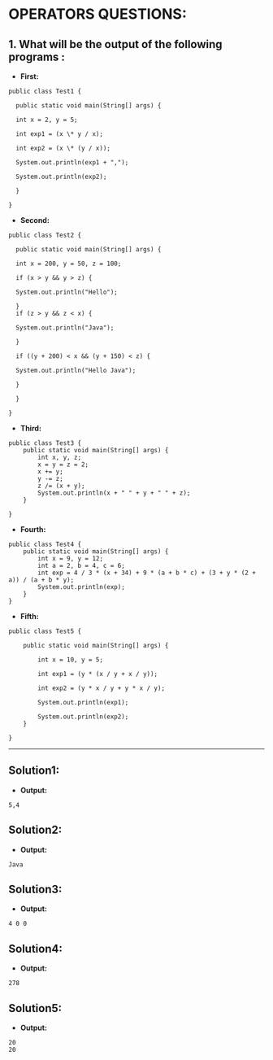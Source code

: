 # OPERATORS QUESTIONS:

## 1. What will be the output of the following programs :

- **First:**

```
public class Test1 {

  public static void main(String[] args) {

  int x = 2, y = 5;

  int exp1 = (x \* y / x);

  int exp2 = (x \* (y / x));

  System.out.println(exp1 + ",");

  System.out.println(exp2);

  }

}
```

- **Second:**

```
public class Test2 {

  public static void main(String[] args) {

  int x = 200, y = 50, z = 100;

  if (x > y && y > z) {

  System.out.println("Hello");

  }
  if (z > y && z < x) {

  System.out.println("Java");

  }

  if ((y + 200) < x && (y + 150) < z) {

  System.out.println("Hello Java");

  }

  }

}
```

- **Third:**

```
public class Test3 {
    public static void main(String[] args) {
        int x, y, z;
        x = y = z = 2;
        x += y;
        y -= z;
        z /= (x + y);
        System.out.println(x + " " + y + " " + z);
    }

}

```

- **Fourth:**

```
public class Test4 {
    public static void main(String[] args) {
        int x = 9, y = 12;
        int a = 2, b = 4, c = 6;
        int exp = 4 / 3 * (x + 34) + 9 * (a + b * c) + (3 + y * (2 + a)) / (a + b * y);
        System.out.println(exp);
    }
}
```

- **Fifth:**

```
public class Test5 {

    public static void main(String[] args) {

        int x = 10, y = 5;

        int exp1 = (y * (x / y + x / y));

        int exp2 = (y * x / y + y * x / y);

        System.out.println(exp1);

        System.out.println(exp2);
    }

}
```

---

## Solution1:

- **Output:**

```
5,4
```

## Solution2:

- **Output:**

```
Java
```

## Solution3:

- **Output:**

```
4 0 0
```

## Solution4:

- **Output:**

```
278
```

## Solution5:

- **Output:**

```
20
20
```
